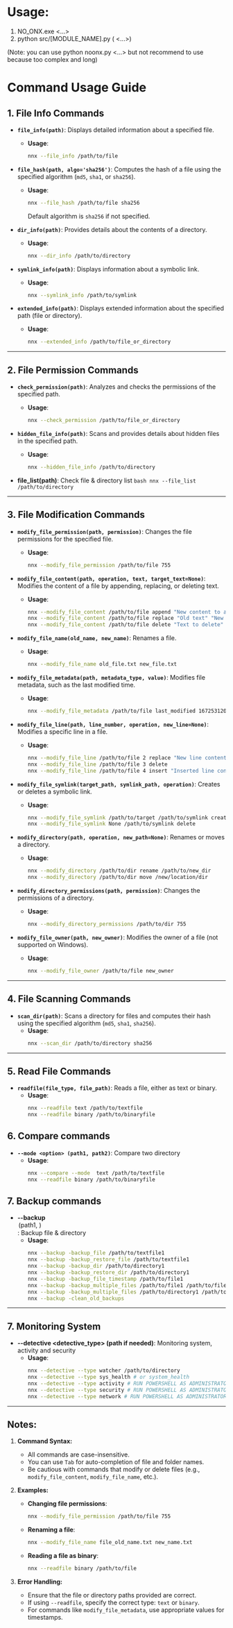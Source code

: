 # Usage:
1. NO_ONX.exe <argument> <...>
3. python src/[MODULE_NAME].py (<argument> <...>)

(Note: you can use python noonx.py <argument> <...> but not recommend to use because too complex and long)

# Command Usage Guide

## 1. **File Info Commands**

- **`file_info(path)`**: Displays detailed information about a specified file.
    - **Usage**:
      ```bash
      nnx --file_info /path/to/file
      ```

- **`file_hash(path, algo='sha256')`**: Computes the hash of a file using the specified algorithm (`md5`, `sha1`, or `sha256`).
    - **Usage**:
      ```bash
      nnx --file_hash /path/to/file sha256
      ```
      Default algorithm is `sha256` if not specified.

- **`dir_info(path)`**: Provides details about the contents of a directory.
    - **Usage**:
      ```bash
      nnx --dir_info /path/to/directory
      ```

- **`symlink_info(path)`**: Displays information about a symbolic link.
    - **Usage**:
      ```bash
      nnx --symlink_info /path/to/symlink
      ```

- **`extended_info(path)`**: Displays extended information about the specified path (file or directory).
    - **Usage**:
      ```bash
      nnx --extended_info /path/to/file_or_directory
      ```

---

## 2. **File Permission Commands**

- **`check_permission(path)`**: Analyzes and checks the permissions of the specified path.
    - **Usage**:
      ```bash
      nnx --check_permission /path/to/file_or_directory
      ```

- **`hidden_file_info(path)`**: Scans and provides details about hidden files in the specified path.
    - **Usage**:
      ```bash
      nnx --hidden_file_info /path/to/directory
      ```
- **file_list(path)**: Check file & directory list
      ```bash
      nnx --file_list /path/to/directory
      ```
---

## 3. **File Modification Commands**

- **`modify_file_permission(path, permission)`**: Changes the file permissions for the specified file.
    - **Usage**:
      ```bash
      nnx --modify_file_permission /path/to/file 755
      ```

- **`modify_file_content(path, operation, text, target_text=None)`**: Modifies the content of a file by appending, replacing, or deleting text.
    - **Usage**:
      ```bash
      nnx --modify_file_content /path/to/file append "New content to add"
      nnx --modify_file_content /path/to/file replace "Old text" "New text"
      nnx --modify_file_content /path/to/file delete "Text to delete"
      ```

- **`modify_file_name(old_name, new_name)`**: Renames a file.
    - **Usage**:
      ```bash
      nnx --modify_file_name old_file.txt new_file.txt
      ```

- **`modify_file_metadata(path, metadata_type, value)`**: Modifies file metadata, such as the last modified time.
    - **Usage**:
      ```bash
      nnx --modify_file_metadata /path/to/file last_modified 1672531200
      ```

- **`modify_file_line(path, line_number, operation, new_line=None)`**: Modifies a specific line in a file.
    - **Usage**:
      ```bash
      nnx --modify_file_line /path/to/file 2 replace "New line content"
      nnx --modify_file_line /path/to/file 3 delete
      nnx --modify_file_line /path/to/file 4 insert "Inserted line content"
      ```

- **`modify_file_symlink(target_path, symlink_path, operation)`**: Creates or deletes a symbolic link.
    - **Usage**:
      ```bash
      nnx --modify_file_symlink /path/to/target /path/to/symlink create
      nnx --modify_file_symlink None /path/to/symlink delete
      ```

- **`modify_directory(path, operation, new_path=None)`**: Renames or moves a directory.
    - **Usage**:
      ```bash
      nnx --modify_directory /path/to/dir rename /path/to/new_dir
      nnx --modify_directory /path/to/dir move /new/location/dir
      ```

- **`modify_directory_permissions(path, permission)`**: Changes the permissions of a directory.
    - **Usage**:
      ```bash
      nnx --modify_directory_permissions /path/to/dir 755
      ```

- **`modify_file_owner(path, new_owner)`**: Modifies the owner of a file (not supported on Windows).
    - **Usage**:
      ```bash
      nnx --modify_file_owner /path/to/file new_owner
      ```

---

## 4. **File Scanning Commands**

- **`scan_dir(path)`**: Scans a directory for files and computes their hash using the specified algorithm (`md5`, `sha1`, `sha256`).
    - **Usage**:
      ```bash
      nnx --scan_dir /path/to/directory sha256
      ```

---

## 5. **Read File Commands**

- **`readfile(file_type, file_path)`**: Reads a file, either as text or binary.
    - **Usage**:
      ```bash
      nnx --readfile text /path/to/textfile
      nnx --readfile binary /path/to/binaryfile
      ```

## 6. **Compare commands**
- **`--mode <option> (path1, path2)`**: Compare two directory
    - **Usage**:
      ```bash
      nnx --compare --mode  text /path/to/textfile
      nnx --readfile binary /path/to/binaryfile
      ```

## 7. **Backup commands**
- **--backup <option> (path1, <path2>)**: Backup file & directory
    - **Usage**:
      ```bash
      nnx --backup -backup_file /path/to/textfile1
      nnx --backup -backup_restore_file /path/to/textfile1
      nnx --backup -backup_dir /path/to/directory1
      nnx --backup -backup_restore_dir /path/to/directory1
      nnx --backup -backup_file_timestamp /path/to/file1
      nnx --backup -backup_multiple_files /path/to/file1 /path/to/file2
      nnx --backup -backup_multiple_files /path/to/directory1 /path/to/directory2
      nnx --backup -clean_old_backups
      ```
---

## 7. **Monitoring System**
- **--detective <detective_type> (path if needed)**: Monitoring system, activity and security
    - **Usage**:
      ```bash
      nnx --detective --type watcher /path/to/directory
      nnx --detective --type sys_health # or system_health
      nnx --detective --type activity # RUN POWERSHELL AS ADMINISTRATOR
      nnx --detective --type security # RUN POWERSHELL AS ADMINISTRATOR
      nnx --detective --type network # RUN POWERSHELL AS ADMINISTRATOR
      ```
---

## Notes:

1. **Command Syntax:**
   - All commands are case-insensitive.
   - You can use `Tab` for auto-completion of file and folder names.
   - Be cautious with commands that modify or delete files (e.g., `modify_file_content`, `modify_file_name`, etc.).

2. **Examples:**
   - **Changing file permissions**:  
     ```bash
     nnx --modify_file_permission /path/to/file 755
     ```

   - **Renaming a file**:  
     ```bash
     nnx --modify_file_name file_old_name.txt new_name.txt
     ```

   - **Reading a file as binary**:  
     ```bash
     nnx --readfile binary /path/to/file
     ```

3. **Error Handling:**
   - Ensure that the file or directory paths provided are correct.
   - If using `--readfile`, specify the correct type: `text` or `binary`.
   - For commands like `modify_file_metadata`, use appropriate values for timestamps.
